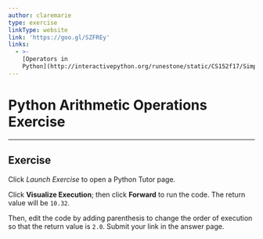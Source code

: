 ```yaml
---
author: claremarie
type: exercise
linkType: website
link: 'https://goo.gl/SZFREy'
links:
  - >-
    [Operators in
    Python](http://interactivepython.org/runestone/static/CS152f17/SimplePythonData/OperatorsandOperands.html){website}
---
```


# Python Arithmetic Operations Exercise


---

## Exercise

Click *Launch Exercise* to open a Python Tutor page.

Click **Visualize Execution**; then click **Forward** to run the code. The return value will be `10.32`.

Then, edit the code by adding parenthesis to change the order of execution so that the return value is `2.0`. Submit your link in the answer page.
 
